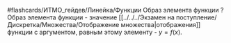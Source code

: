 #flashcards/ИТМО_гейдев/Линейка/Функции
Образ элемента функции
?
Образ элемента функции - значение [[../../../Экзамен на поступление/Дискретка/Множества/Отображение множества|отображения]] функции с аргументом, равным этому элементу - $y = f(x)$.

